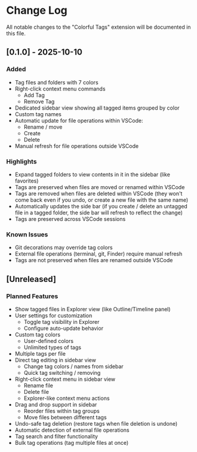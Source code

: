 # Change Log

All notable changes to the "Colorful Tags" extension will be documented in this file.

## [0.1.0] - 2025-10-10

### Added
- Tag files and folders with 7 colors
- Right-click context menu commands
  - Add Tag
  - Remove Tag
- Dedicated sidebar view showing all tagged items grouped by color
- Custom tag names
- Automatic update for file operations within VSCode:
  - Rename / move
  - Create
  - Delete
- Manual refresh for file operations outside VSCode

### Highlights
- Expand tagged folders to view contents in it in the sidebar (like favorites)
- Tags are preserved when files are moved or renamed within VSCode
- Tags are removed when files are deleted within VSCode (they won't come back even if you undo, or create a new file with the same name)
- Automatically updates the side bar (if you create / delete an untagged file in a tagged folder, the side bar will refresh to reflect the change)
- Tags are preserved across VSCode sessions

### Known Issues
- Git decorations may override tag colors
- External file operations (terminal, git, Finder) require manual refresh
- Tags are not preserved when files are renamed outside VSCode

## [Unreleased]

### Planned Features
- Show tagged files in Explorer view (like Outline/Timeline panel)
- User settings for customization
  - Toggle tag visibility in Explorer
  - Configure auto-update behavior
- Custom tag colors
  - User-defined colors
  - Unlimited types of tags
- Multiple tags per file
- Direct tag editing in sidebar view
  - Change tag colors / names from sidebar
  - Quick tag switching / removing
- Right-click context menu in sidebar view
  - Rename file
  - Delete file
  - Explorer-like context menu actions
- Drag and drop support in sidebar
  - Reorder files within tag groups
  - Move files between different tags
- Undo-safe tag deletion (restore tags when file deletion is undone)
- Automatic detection of external file operations
- Tag search and filter functionality
- Bulk tag operations (tag multiple files at once)
